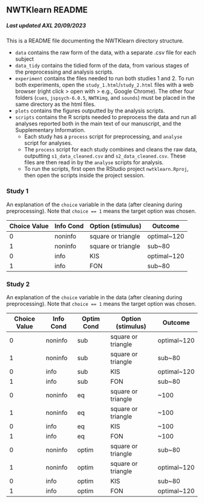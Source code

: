 ## NWTKlearn README
##### Last updated AXL 20/09/2023

This is a README file documenting the NWTKlearn directory structure.

- `data` contains the raw form of the data, with a separate .csv file for each subject
- `data_tidy` contains the tidied form of the data, from various stages of the preprocessing and analysis scripts. 
- `experiment` contains the files needed to run both studies 1 and 2. To run both experiments, open the `study_1.html`/`study_2.html` files with a web browser (right click > open with > e.g., Google Chrome). The other four folders (`cues`, `jspsych-6.0.5`, `NWTKimg`, and `sounds`) must be placed in the same directory as the html files.
- `plots` contains the figures outputted by the analysis scripts. 
- `scripts` contains the R scripts needed to preprocess the data and run all analyses reported both in the main text of our manuscript, and the Supplementary Information.
  - Each study has a `process` script for preprocessing, and `analyse` script for analyses.
  - The `process` script for each study combines and cleans the raw data, outputting `s1_data_cleaned.csv` and `s2_data_cleaned.csv`. These files are then read in by the `analyse` scripts for analysis.
  - To run the scripts, first open the RStudio project `nwtklearn.Rproj`, then open the scripts inside the project session.


### Study 1 

An explanation of the `choice` variable in the data (after cleaning during preprocessing). Note that `choice == 1` means the target option was chosen.

| Choice Value      | Info Cond |  Option (stimulus)  | Outcome     |
| ----------------- | --------- | --------------------| ----------- |
| 0                 | noninfo   | square or triangle | optimal~120 |
| 1                 | noninfo   | square or triangle            | sub~80      |
| 0                 | info      | KIS                | optimal~120 |
| 1                 | info      | FON                | sub~80      |

### Study 2 

An explanation of the `choice` variable in the data (after cleaning during preprocessing). Note that `choice == 1` means the target option was chosen.

| Choice Value      | Info Cond |  Optim Cond  | Option (stimulus)  | Outcome     |
| ----------------- | --------- | ------------ |--------------------| ----------- |
| 0                 | noninfo   | sub          | square or triangle | optimal~120 |
| 1                 | noninfo   | sub          | square or triangle            | sub~80      |
| 0                 | info      | sub          | KIS                | optimal~120 |
| 1                 | info      | sub          | FON                | sub~80      |
| 0                 | noninfo   | eq           | square or triangle             | ~100        |
| 1                 | noninfo   | eq           | square or triangle             | ~100        |
| 0                 | info      | eq           | KIS                | ~100        |
| 1                 | info      | eq           | FON                | ~100        |
| 0                 | noninfo   | optim        | square or triangle             | sub~80      |
| 1                 | noninfo   | optim        | square or triangle             | optimal~120 |
| 0                 | info      | optim        | KIS                | sub~80      |
| 1                 | info      | optim        | FON                | optimal~120 |
